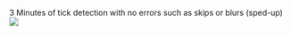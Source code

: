 3 Minutes of tick detection with no errors such as skips or blurs (sped-up)
![](https://github.com/isch4196/real-time-embedded/blob/master/3mindiff.gif)
